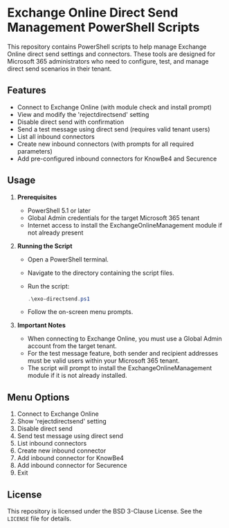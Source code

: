 # Exchange Online Direct Send Management PowerShell Scripts

This repository contains PowerShell scripts to help manage Exchange Online direct send settings and connectors. These tools are designed for Microsoft 365 administrators who need to configure, test, and manage direct send scenarios in their tenant.

## Features

- Connect to Exchange Online (with module check and install prompt)
- View and modify the 'rejectdirectsend' setting
- Disable direct send with confirmation
- Send a test message using direct send (requires valid tenant users)
- List all inbound connectors
- Create new inbound connectors (with prompts for all required parameters)
- Add pre-configured inbound connectors for KnowBe4 and Securence

## Usage

1. **Prerequisites**
   - PowerShell 5.1 or later
   - Global Admin credentials for the target Microsoft 365 tenant
   - Internet access to install the ExchangeOnlineManagement module if not already present

2. **Running the Script**
   - Open a PowerShell terminal.
   - Navigate to the directory containing the script files.
   - Run the script:

     ```powershell
     .\exo-directsend.ps1
     ```

   - Follow the on-screen menu prompts.

3. **Important Notes**
   - When connecting to Exchange Online, you must use a Global Admin account from the target tenant.
   - For the test message feature, both sender and recipient addresses must be valid users within your Microsoft 365 tenant.
   - The script will prompt to install the ExchangeOnlineManagement module if it is not already installed.

## Menu Options

1. Connect to Exchange Online
2. Show 'rejectdirectsend' setting
3. Disable direct send
4. Send test message using direct send
5. List inbound connectors
6. Create new inbound connector
7. Add inbound connector for KnowBe4
8. Add inbound connector for Securence
9. Exit

## License

This repository is licensed under the BSD 3-Clause License. See the `LICENSE` file for details.

